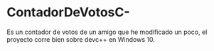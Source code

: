 # ContadorDeVotosC-
Es un contador de votos de un amigo que he modificado un poco, el proyecto corre bien sobre devc++ en Windows 10.
